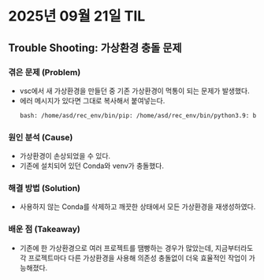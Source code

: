 # 2025년 09월 21일 TIL 
## Trouble Shooting: 가상환경 충돌 문제

### 겪은 문제 (Problem)
- vsc에서 새 가상환경을 만들던 중 기존 가상환경이 먹통이 되는 문제가 발생했다.
- 에러 메시지가 있다면 그대로 복사해서 붙여넣는다.
  ```bash
  bash: /home/asd/rec_env/bin/pip: /home/asd/rec_env/bin/python3.9: bad interpreter: No such file or directory
  ```

### 원인 분석 (Cause)
- 가상환경이 손상되었을 수 있다.
- 기존에 설치되어 있던 Conda와 venv가 충돌했다.

### 해결 방법 (Solution)
- 사용하지 않는 Conda를 삭제하고 깨끗한 상태에서 모든 가상환경을 재생성하였다.

### 배운 점 (Takeaway)
- 기존에 한 가상환경으로 여러 프로젝트를 땜빵하는 경우가 많았는데, 지금부터라도 각 프로젝트마다 다른 가상환경을 사용해 의존성 충돌없이 더욱 효율적인 작업이 가능해졌다.
